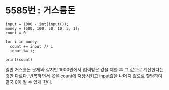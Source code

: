 # 5585번 : 거스름돈

```
input = 1000 - int(input());
money = [500, 100, 50, 10, 5, 1];
count = 0

for i in money:
  count += input // i
  input %= i;

print(count)
```

일반 거스름돈 문제와 같지만 1000원에서 입력받은 값을 제한 후 그 값으로 계산한다는 것만 다르다. 반복하면서 몫을 count에 저장시키고 input값을 나머지 값으로 할당하여 결국 0이 될 수 있게 한다.
